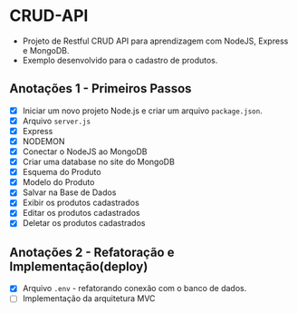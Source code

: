 # CRUD-API
- Projeto de Restful CRUD API para aprendizagem com NodeJS, Express e MongoDB.
- Exemplo desenvolvido para o cadastro de produtos.


## Anotações 1 - Primeiros Passos

- [x] Iniciar um novo projeto Node.js e criar um arquivo `package.json`.
- [x] Arquivo `server.js`
- [x] Express
- [x] NODEMON
- [x] Conectar o NodeJS ao MongoDB
- [x] Criar uma database no site do MongoDB
- [x] Esquema do Produto
- [x] Modelo do Produto
- [x] Salvar na Base de Dados
- [x] Exibir os produtos cadastrados
- [x] Editar os produtos cadastrados
- [x] Deletar os produtos cadastrados

## Anotações 2 - Refatoração e Implementação(deploy)

- [x] Arquivo `.env` - refatorando conexão com o banco de dados.
- [ ] Implementação da arquitetura MVC